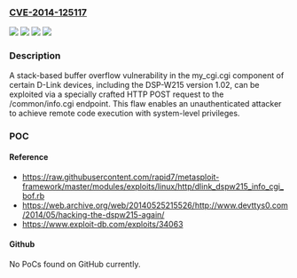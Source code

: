 ### [CVE-2014-125117](https://cve.mitre.org/cgi-bin/cvename.cgi?name=CVE-2014-125117)
![](https://img.shields.io/static/v1?label=Product&message=DSP-W215&color=blue)
![](https://img.shields.io/static/v1?label=Version&message=1.02%20&color=brightgreen)
![](https://img.shields.io/static/v1?label=Vulnerability&message=CWE-121%20%20Stack-based%20Buffer%20Overflow&color=brightgreen)
![](https://img.shields.io/static/v1?label=Vulnerability&message=CWE-20%20Improper%20Input%20Validation&color=brightgreen)

### Description

A stack-based buffer overflow vulnerability in the my_cgi.cgi component of certain D-Link devices, including the DSP-W215 version 1.02, can be exploited via a specially crafted HTTP POST request to the /common/info.cgi endpoint. This flaw enables an unauthenticated attacker to achieve remote code execution with system-level privileges.

### POC

#### Reference
- https://raw.githubusercontent.com/rapid7/metasploit-framework/master/modules/exploits/linux/http/dlink_dspw215_info_cgi_bof.rb
- https://web.archive.org/web/20140525215526/http://www.devttys0.com/2014/05/hacking-the-dspw215-again/
- https://www.exploit-db.com/exploits/34063

#### Github
No PoCs found on GitHub currently.

